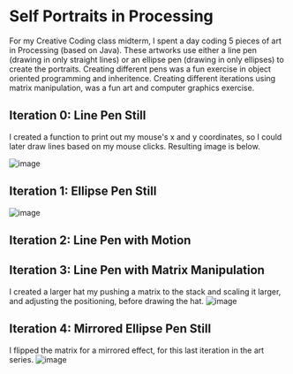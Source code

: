 # Self Portraits in Processing
For my Creative Coding class midterm, I spent a day coding 5 pieces of art in Processing (based on Java). These artworks use either a line pen (drawing in only straight lines) or an ellipse pen (drawing in only ellipses) to create the portraits. Creating different pens was a fun exercise in object oriented programming and inheritence. Creating different iterations using matrix manipulation, was a fun art and computer graphics exercise.

## Iteration 0: Line Pen Still
I created a function to print out my mouse's x and y coordinates, so I could later draw lines based on my mouse clicks. Resulting image is below.

![image](https://github.com/git-megan/self-portraits/assets/114352576/182bc5b0-8256-4b57-9b29-2877528120cd)

## Iteration 1: Ellipse Pen Still
![image](https://github.com/git-megan/self-portraits/assets/114352576/679c98e0-a69c-4e7c-844e-2f6f1d74f0f1)

## Iteration 2: Line Pen with Motion

## Iteration 3: Line Pen with Matrix Manipulation
I created a larger hat my pushing a matrix to the stack and scaling it larger, and adjusting the positioning, before drawing the hat.
![image](https://github.com/git-megan/self-portraits/assets/114352576/e423f499-c92b-4784-86b4-0aa46ce12d76)

## Iteration 4: Mirrored Ellipse Pen Still
I flipped the matrix for a mirrored effect, for this last iteration in the art series.
![image](https://github.com/git-megan/self-portraits/assets/114352576/72fd56e2-d74f-43a0-90fc-ff8a5365a0ba)
